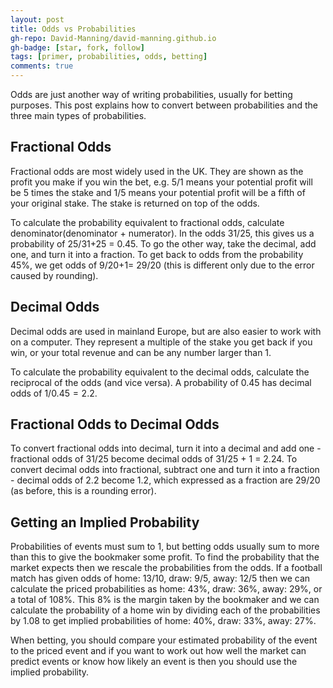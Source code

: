 ```yaml
---
layout: post
title: Odds vs Probabilities
gh-repo: David-Manning/david-manning.github.io
gh-badge: [star, fork, follow]
tags: [primer, probabilities, odds, betting]
comments: true
---
```


Odds are just another way of writing probabilities, usually for betting purposes. This post explains how to convert between probabilities and the three main types of probabilities.

## Fractional Odds
Fractional odds are most widely used in the UK. They are shown as the profit you make if you win the bet, e.g. 5/1 means your potential profit will be 5 times the stake and 1/5 means your potential profit will be a fifth of your original stake. The stake is returned on top of the odds.

To calculate the probability equivalent to fractional odds, calculate denominator(denominator + numerator). In the odds 31/25, this gives us a probability of 25/31+25 = 0.45.
To go the other way, take the decimal, add one, and turn it into a fraction. To get back to odds from the probability 45%, we get odds of 9/20+1= 29/20 (this is different only due to the error caused by rounding).

## Decimal Odds
Decimal odds are used in mainland Europe, but are also easier to work with on a computer. They represent a multiple of the stake you get back if you win, or your total revenue and can be any number larger than 1.

To calculate the probability equivalent to the decimal odds, calculate the reciprocal of the odds (and vice versa). A probability of 0.45 has decimal odds of $1 / 0.45 = 2.2$.

## Fractional Odds to Decimal Odds

To convert fractional odds into decimal, turn it into a decimal and add one - fractional odds of 31/25 become decimal odds of 31/25 + 1 = 2.24.
To convert decimal odds into fractional, subtract one and turn it into a fraction - decimal odds of 2.2 become 1.2, which expressed as a fraction are 29/20 (as before, this is a rounding error).

## Getting an Implied Probability

Probabilities of events must sum to 1, but betting odds usually sum to more than this to give the bookmaker some profit. To find the probability that the market expects then we rescale the probabilities from the odds. If a football match has given odds of home: 13/10, draw: 9/5, away: 12/5 then we can calculate the priced probabilities as home: 43%, draw: 36%, away: 29%, or a total of 108%. This 8% is the margin taken by the bookmaker and we can calculate the probability of a home win by dividing each of the probabilities by 1.08 to get implied probabilities of home: 40%, draw: 33%, away: 27%.

When betting, you should compare your estimated probability of the event to the priced event and if you want to work out how well the market can predict events or know how likely an event is then you should use the implied probability.
